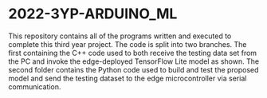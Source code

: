 # 2022-3YP-ARDUINO_ML

This repository contains all of the programs written and executed to complete this third year project. The code is split into two branches. The first containing the C++ code used to both receive the testing data set from the PC and invoke the edge-deployed TensorFlow Lite model as shown. The second folder contains the Python code used to build and test the proposed model and send the testing dataset to the edge microcontroller via serial communication.
